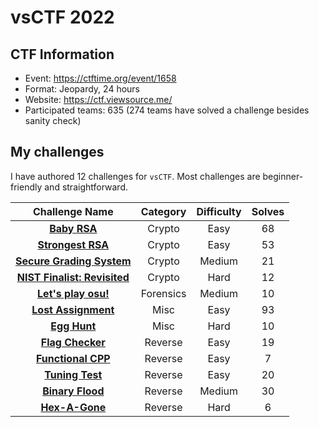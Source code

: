 # vsCTF 2022

## CTF Information

- Event: https://ctftime.org/event/1658
- Format: Jeopardy, 24 hours
- Website: https://ctf.viewsource.me/
- Participated teams: 635 (274 teams have solved a challenge besides sanity check)

## My challenges

I have authored 12 challenges for `vsCTF`. Most challenges are beginner-friendly and straightforward.

| Challenge Name                                                        | Category  | Difficulty | Solves |
| :--------------: | :----------: |  :------:  | :----: |
| [**Baby RSA**](./Crypto/Baby%20RSA/)                                  | Crypto    | Easy       | 68     |
| [**Strongest RSA**](./Crypto/Strongest%20RSA/)                        | Crypto    | Easy       | 53     |
| [**Secure Grading System**](./Crypto/Secure%20Grading%20System/)      | Crypto    | Medium     | 21     |
| [**NIST Finalist: Revisited**](./Crypto/NIST%20Finalist%20Revisited/) | Crypto    | Hard       | 12     |
| [**Let's play osu!**](./Forensics/Lets%20play%20osu/)                 | Forensics | Medium     | 10     |
| [**Lost Assignment**](./Misc/Lost%20Assignment/)                      | Misc      | Easy       | 93     |
| [**Egg Hunt**](./Misc/Egg%20Hunt/)                                    | Misc      | Hard       | 10     |
| [**Flag Checker**](./Reverse/Flag%20Checker/)                         | Reverse   | Easy       | 19     |
| [**Functional CPP**](./Reverse/Functional%20CPP/)                     | Reverse   | Easy       | 7      |
| [**Tuning Test**](./Reverse/Tuning%20Test/)                           | Reverse   | Easy       | 20     |
| [**Binary Flood**](./Reverse/Binary%20Flood/)                         | Reverse   | Medium     | 30     |
| [**Hex-A-Gone**](./Reverse/Hex-A-Gone/)                               | Reverse   | Hard       | 6      |
